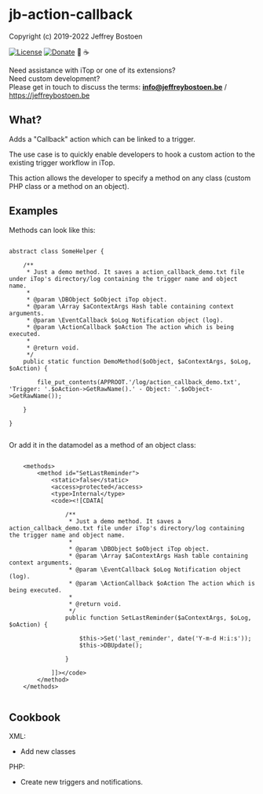 # jb-action-callback

Copyright (c) 2019-2022 Jeffrey Bostoen

[![License](https://img.shields.io/github/license/jbostoen/iTop-custom-extensions)](https://github.com/jbostoen/iTop-custom-extensions/blob/master/license.md)
[![Donate](https://img.shields.io/badge/Donate-PayPal-green.svg)](https://www.paypal.me/jbostoen)
🍻 ☕

Need assistance with iTop or one of its extensions?  
Need custom development?  
Please get in touch to discuss the terms: **info@jeffreybostoen.be** / https://jeffreybostoen.be

## What?

Adds a "Callback" action which can be linked to a trigger.

The use case is to quickly enable developers to hook a custom action to the existing trigger workflow in iTop.  

This action allows the developer to specify a method on any class (custom PHP class or a method on an object).


## Examples

Methods can look like this:


```

abstract class SomeHelper {

	/**
	 * Just a demo method. It saves a action_callback_demo.txt file under iTop's directory/log containing the trigger name and object name.
	 *
	 * @param \DBObject $oObject iTop object.
	 * @param \Array $aContextArgs Hash table containing context arguments.
	 * @param \EventCallback $oLog Notification object (log).
	 * @param \ActionCallback $oAction The action which is being executed.
	 *
	 * @return void.
	 */
	public static function DemoMethod($oObject, $aContextArgs, $oLog, $oAction) {
	
		file_put_contents(APPROOT.'/log/action_callback_demo.txt', 'Trigger: '.$oAction->GetRawName().' - Object: '.$oObject->GetRawName());
		
	}

}


```

Or add it in the datamodel as a method of an object class:

```

	<methods>
		<method id="SetLastReminder">
			<static>false</static>
			<access>protected</access>
			<type>Internal</type>
			<code><![CDATA[
		  
				/**
				 * Just a demo method. It saves a action_callback_demo.txt file under iTop's directory/log containing the trigger name and object name.
				 *
				 * @param \DBObject $oObject iTop object.
				 * @param \Array $aContextArgs Hash table containing context arguments.
				 * @param \EventCallback $oLog Notification object (log).
				 * @param \ActionCallback $oAction The action which is being executed.
				 *
				 * @return void.
				 */
				public function SetLastReminder($aContextArgs, $oLog, $oAction) {
				
					$this->Set('last_reminder', date('Y-m-d H:i:s'));
					$this->DBUpdate();
					
				}
				
			]]></code>
		</method>
	</methods>
			
```


## Cookbook

XML:
* Add new classes

PHP:
* Create new triggers and notifications.
